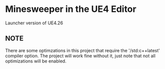 # Minesweeper in the UE4 Editor

Launcher version of UE4.26

## NOTE
There are some optimzations in this project that require the '/std:c++latest' compiler option.
The project will work fine without it, just note that not all optimizations will be enabled.
